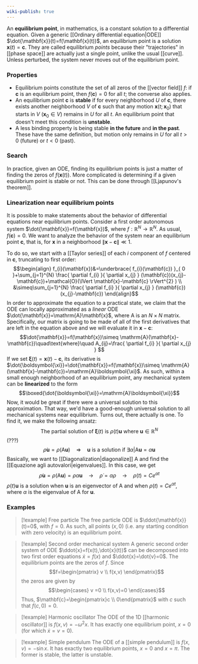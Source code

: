 ```yaml
---
wiki-publish: true
---
```

An **equilibrium point**, in mathematics, is a constant solution to a differential equation. Given a generic [[Ordinary differential equation|ODE]] $\dot{\mathbf{x}}(t)=f(\mathbf{x}(t))$, an equilibrium point is a solution $\mathbf{x}(t)=\mathbf{c}$. They are called equilibrium *points* because their "trajectories" in [[phase space]] are actually just a single point, unlike the usual [[curve]]. Unless perturbed, the system never moves out of the equilibrium point.
### Properties
- Equilibrium points constitute the set of all zeros of the [[vector field]] $f$: if $\mathbf{c}$ is an equilibrium point, then $f(\mathbf{c})=0$ for all $t$; the converse also applies. 
- An equilibrium point $\mathbf{c}$ is **stable** if for every neighborhood $U$ of $\mathbf{c}$, there exists another neighborhood $V$ of $\mathbf{c}$ such that any motion $\mathbf{x}(t;\mathbf{x}_{0})$ that starts in $V$ ($\mathbf{x}_{0}\in V$) remains in $U$ for all $t$. An equilibrium point that doesn't meet this condition is **unstable**.
- A less binding property is being stable **in the future** and **in the past**. These have the same definition, but motion only remains in $U$ for all $t>0$ (future) or $t<0$ (past).
### Search
In practice, given an ODE, finding its equilibrium points is just a matter of finding the zeros of $f(\mathbf{x}(t))$. More complicated is determining if a given equilibrium point is stable or not. This can be done through [[Ljapunov's theorem]].
### Linearization near equilibrium points
It is possible to make statements about the behavior of differential equations near equilibrium points. Consider a first order autonomous system $\dot{\mathbf{x}}=f(\mathbf{x})$, where $f:\mathbb{R}^{N}\to \mathbb{R}^{N}$. As usual, $f(\mathbf{c})=0$. We want to analyze the behavior of the system near an equilibrium point $\mathbf{c}$, that is, for $\mathbf{x}$ in a neighborhood $\lVert \mathbf{x}-\mathbf{c} \rVert\ll 1$.

To do so, we start with a [[Taylor series]] of each $i$ component of $f$ centered in $\mathbf{c}$, truncating to first order:
$$\begin{align}
f_{i}(\mathbf{x})&=\underbrace{ f_{i}(\mathbf{c}) }_{ 0 }+\sum_{j=1}^{N} \frac{ \partial f_{i} }{ \partial x_{j} } (\mathbf{c})(x_{j}-\mathbf{c})+\mathcal{O}(\lVert \mathbf{x}-\mathbf{c} \rVert^{2} ) \\
&\simeq\sum_{j=1}^{N} \frac{ \partial f_{i} }{ \partial x_{j} } (\mathbf{c})(x_{j}-\mathbf{c})
\end{align}$$
In order to approximate the equation to a practical state, we claim that the ODE can locally approximated as a *linear* ODE $\dot{\mathbf{x}}=\mathrm{A}\mathbf{x}$, where $\mathrm{A}$ is an $N\times N$ matrix. Specifically, our matrix is going to be made of all of the first derivatives that are left in the equation above and we will evaluate it in $\mathbf{x}-\mathbf{c}$:
$$\dot{\mathbf{x}}=f(\mathbf{x})\simeq \mathrm{A}(\mathbf{x}-\mathbf{c})\quad\text{where}\quad A_{ij}=\frac{ \partial f_{i} }{ \partial x_{j} } $$
If we set $\boldsymbol{\xi}(t)=\mathbf{x}(t)-\mathbf{c}$, its derivative is $\dot{\boldsymbol{\xi}}=\dot{\mathbf{x}}=f(\mathbf{x})\simeq \mathrm{A}(\mathbf{x}-\mathbf{c})=\mathrm{A}\boldsymbol{\xi}$. As such, within a small enough neighborhood of an equilibrium point, any mechanical system can be **linearized** to the form
$$\boxed{\dot{\boldsymbol{\xi}}=\mathrm{A}\boldsymbol{\xi}}$$
Now, it would be great if there were a universal solution to this approximation. That way, we'd have a good-enough universal solution to all mechanical systems near equilibrium. Turns out, there actually is one. To find it, we make the following ansatz:
$$\text{The partial solution of }\boldsymbol{\xi}(t)\text{ is }\rho(t)\mathbf{u}\text{ where }\mathbf{u}\in \mathbb{R}^{N}$$
(???)
$$\dot{\rho}\mathbf{u}=\rho(\mathrm{A}\mathbf{u})\quad\Rightarrow \quad \mathbf{u}\text{ is a solution if }\exists \alpha |\mathrm{A}\mathbf{u}=\alpha \mathbf{u}$$
Basically, we want to [[Diagonalization|diagonalize]] $\mathrm{A}$ and find the [[Equazione agli autovalori|eigenvalues]]. In this case, we get
$$\dot{\rho}\mathbf{u}=\rho(\mathrm{A}\mathbf{u})=\rho \alpha \mathbf{u}\quad\to \quad \dot{\rho}=\alpha \rho \quad\to \quad \rho (t)=Ce^{\alpha t}$$
$\rho(t)\mathbf{u}$ is a solution when $\mathbf{u}$ is an eigenvector of $\mathrm{A}$ and when $\rho(t)=Ce^{\alpha t}$, where $\alpha$ is the eigenvalue of $\mathrm{A}$ for $\mathbf{u}$.
### Examples
> [!example] Free particle
> The free particle ODE is $\ddot{\mathbf{x}}(t)=0$, with $f=0$. As such, all points $(x,0)$ (i.e. any starting condition with zero velocity) is an equilibrium point.

> [!example] Second order mechanical system
> A generic second order system of ODE $\ddot{x}=f(x(t),\dot{x}(t))$ can be decomposed into two first order equations $\dot{x}=f(x)$ and $\ddot{x}=\dot{v}=0$. The equilibrium points are the zeros of $f$. Since
> $$f=\begin{pmatrix}
> v \\
> f(x,v)
> \end{pmatrix}$$
> the zeros are given by
> $$\begin{cases}
> v =0 \\
> f(x,v)=0
> \end{cases}$$
> Thus, $\mathbf{c}=\begin{pmatrix}c \\ 0\end{pmatrix}$ with $c$ such that $f(c,0)=0$.

> [!example] Harmonic oscillator
> The ODE of the 1D [[harmonic oscillator]] is $f(x,v)=-\omega ^{2}x$. It has exactly one equilibrium point, $x=0$ (for which $\dot{x}=v=0$).

> [!example] Simple pendulum
> The ODE of a [[simple pendulum]] is $f(x,v)=-\sin x$. It has exactly two equilibrium points, $x=0$ and $x=\pi$. The former is stable, the latter is unstable.
